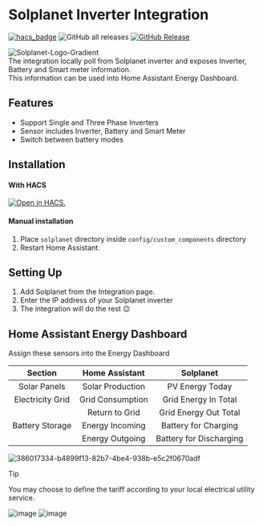 # Solplanet Inverter Integration
[![hacs_badge](https://img.shields.io/badge/HACS-Integration-41BDF5.svg)](https://github.com/hacs/integration)
![GitHub all releases](https://img.shields.io/badge/dynamic/json?color=41BDF5&logo=home-assistant&label=Download%20Count&suffix=%20installs&cacheSeconds=15600&url=https://analytics.home-assistant.io/custom_integrations.json&query=$.solplanet.total)
[![GitHub Release](https://img.shields.io/github/release/zbigniewmotyka/home-assistant-solplanet.svg)](https://github.com/zbigniewmotyka/home-assistant-solplanet/releases/)

![Solplanet-Logo-Gradient](https://github.com/user-attachments/assets/9675dcad-d32d-4605-972c-b3e244eb1ee8) \
The integration locally poll from Solplanet inverter and exposes Inverter, Battery and Smart meter information. \
This information can be used into Home Assistant Energy Dashboard.

## Features
- Support Single and Three Phase Inverters
- Sensor includes Inverter, Battery and Smart Meter
- Switch between battery modes

## Installation

#### With HACS
[![Open in HACS.](https://my.home-assistant.io/badges/hacs_repository.svg)](https://my.home-assistant.io/redirect/hacs_repository/?owner=zbigniewmotyka&repository=home-assistant-solplanet&category=integration)

#### Manual installation
1. Place `solplanet` directory inside `config/custom_components` directory
2. Restart Home Assistant.

## Setting Up

1. Add Solplanet from the Integration page.
2. Enter the IP address of your Solplanet inverter
3. The integration will do the rest 😉

## Home Assistant Energy Dashboard
Assign these sensors into the Energy Dashboard

| **Section**      | **Home Assistant** |  **Solplanet**           |
|:----------------:|:------------------:|:------------------------:|
| Solar Panels     | Solar Production   | PV Energy Today          |
| Electricity Grid | Grid Consumption   | Grid Energy In Total     |
|                  | Return to Grid     | Grid Energy Out Total    |
| Battery Storage  | Energy Incoming    | Battery for Charging     |
|                  | Energy Outgoing    | Battery for Discharging  |

![386017334-b4899f13-82b7-4be4-938b-e5c2f0670adf](https://github.com/user-attachments/assets/c2660112-ad3b-4ee7-b6a6-5c73fb7f42bb)

> [!Tip]
> You may choose to define the tariff according to your local electrical utility service.

![image](https://github.com/user-attachments/assets/98e4db8e-88b6-4af7-b8b0-c5b6b2956530) ![image](https://github.com/user-attachments/assets/1a8c213a-e1aa-42b7-9614-6252eb378a0a)

